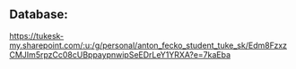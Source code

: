 ## Database:
https://tukesk-my.sharepoint.com/:u:/g/personal/anton_fecko_student_tuke_sk/Edm8FzxzCMJIm5rpzCc08cUBppaypnwipSeEDrLeY1YRXA?e=7kaEba